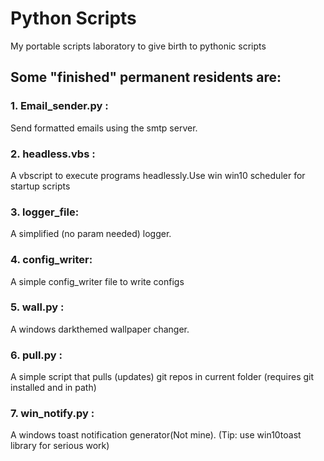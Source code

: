 # Python Scripts 
My portable scripts laboratory to give birth to pythonic scripts

## Some "finished" permanent residents are:

  ### 1. Email_sender.py :
  Send formatted emails using the smtp server.

  ### 2. headless.vbs :
  A vbscript to execute programs headlessly.Use win win10 scheduler for startup scripts

  ### 3. logger_file:
  A simplified (no param needed) logger.

  ### 4. config_writer:
  A simple config_writer file to write configs

  ### 5. wall.py :
  A windows darkthemed wallpaper changer.

  ### 6. pull.py :
  A simple script that pulls (updates) git repos in current folder (requires git installed and in path)

  ### 7. win_notify.py :
  A windows toast notification generator(Not mine). (Tip: use win10toast library for serious work)

